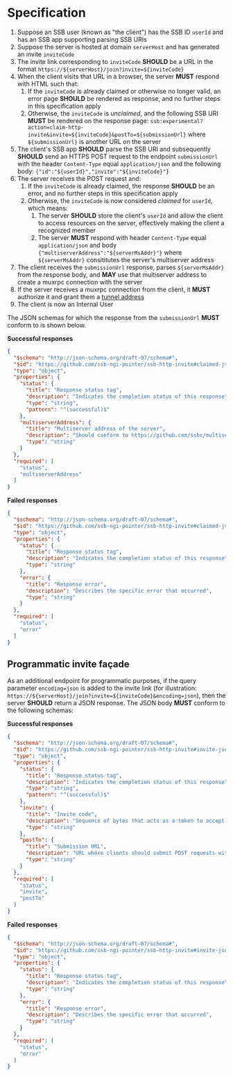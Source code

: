 # Specification

1. Suppose an SSB user (known as "the client") has the SSB ID `userId` and has an SSB app supporting parsing SSB URIs
1. Suppose the server is hosted at domain `serverHost` and has generated an invite `inviteCode`
1. The invite link corresponding to `inviteCode` **SHOULD** be a URL in the format `https://${serverHost}/join?invite=${inviteCode}`
1. When the client visits that URL in a browser, the server **MUST** respond with HTML such that:
    1. If the `inviteCode` is already claimed or otherwise no longer valid, an error page **SHOULD** be rendered as response, and no further steps in this specification apply
    1. Otherwise, the `inviteCode` is *unclaimed*, and the following SSB URI **MUST** be rendered on the response page: `ssb:experimental?action=claim-http-invite&invite=${inviteCode}&postTo=${submissionUrl}` where `${submissionUrl}` is another URL on the server
1. The client's SSB app **SHOULD** parse the SSB URI and subsequently **SHOULD** send an HTTPS POST request to the endpoint `submissionUrl` with the header `Content-Type` equal `application/json` and the following body: `{"id":"${userId}","invite":"${inviteCode}"}`
1. The server receives the POST request and:
    1. If the `inviteCode` is already claimed, the response **SHOULD** be an error, and no further steps in this specification apply
    1. Otherwise, the `inviteCode` is now considered *claimed* for `userId`, which means:
        1. The server **SHOULD** store the client's `userId` and allow the client to access resources on the server, effectively making the client a recognized member
        1. The server **MUST** respond with header `Content-Type` equal `application/json` and body `{"multiserverAddress":"${serverMsAddr}"}` where `${serverMsAddr}` consititutes the server's multiserver address
1. The client receives the `submissionUrl` response, parses `${serverMsAddr}` from the response body, and **MAY** use that multiserver address to create a muxrpc connection with the server
1. If the server receives a muxrpc connection from the client, it **MUST** authorize it and grant them a [tunnel address](Tunnel%20addresses.md)
1. The client is now an Internal User

The JSON schemas for which the response from the `submissionUrl` **MUST** conform to is shown below.

**Successful responses**

```json
{
  "$schema": "http://json-schema.org/draft-07/schema#",
  "$id": "https://github.com/ssb-ngi-pointer/ssb-http-invite#claimed-json-endpoint-success",
  "type": "object",
  "properties": {
    "status": {
      "title": "Response status tag",
      "description": "Indicates the completion status of this response",
      "type": "string",
      "pattern": "^(successful)$"
    },
    "multiserverAddress": {
      "title": "Multiserver address of the server",
      "description": "Should conform to https://github.com/ssbc/multiserver-address",
      "type": "string"
    }
  },
  "required": [
    "status",
    "multiserverAddress"
  ]
}
```

**Failed responses**

```json
{
  "$schema": "http://json-schema.org/draft-07/schema#",
  "$id": "https://github.com/ssb-ngi-pointer/ssb-http-invite#claimed-json-endpoint-error",
  "type": "object",
  "properties": {
    "status": {
      "title": "Response status tag",
      "description": "Indicates the completion status of this response",
      "type": "string"
    },
    "error": {
      "title": "Response error",
      "description": "Describes the specific error that occurred",
      "type": "string"
    }
  },
  "required": [
    "status",
    "error"
  ]
}
```

## Programmatic invite façade

As an additional endpoint for programmatic purposes, if the query parameter `encoding=json` is added to the invite link (for illustration: `https://${serverHost}/join?invite=${inviteCode}&encoding=json`), then the server **SHOULD** return a JSON response. The JSON body **MUST** conform to the following schemas:

**Successful responses**

```json
{
  "$schema": "http://json-schema.org/draft-07/schema#",
  "$id": "https://github.com/ssb-ngi-pointer/ssb-http-invite#invite-json-endpoint-success",
  "type": "object",
  "properties": {
    "status": {
      "title": "Response status tag",
      "description": "Indicates the completion status of this response",
      "type": "string",
      "pattern": "^(successful)$"
    },
    "invite": {
      "title": "Invite code",
      "description": "Sequence of bytes that acts as a token to accept the invite",
      "type": "string"
    },
    "postTo": {
      "title": "Submission URL",
      "description": "URL where clients should submit POST requests with a JSON body",
      "type": "string"
    }
  },
  "required": [
    "status",
    "invite",
    "postTo"
  ]
}
```

**Failed responses**

```json
{
  "$schema": "http://json-schema.org/draft-07/schema#",
  "$id": "https://github.com/ssb-ngi-pointer/ssb-http-invite#invite-json-endpoint-error",
  "type": "object",
  "properties": {
    "status": {
      "title": "Response status tag",
      "description": "Indicates the completion status of this response",
      "type": "string"
    },
    "error": {
      "title": "Response error",
      "description": "Describes the specific error that occurred",
      "type": "string"
    }
  },
  "required": [
    "status",
    "error"
  ]
}
```
